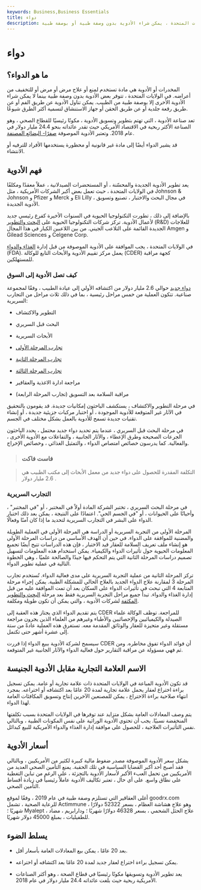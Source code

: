 ```yaml
---
keywords: Business,Business Essentials
title: دواء
description: الدواء هو مادة تُستخدم للوقاية من مرض أو اعتلال أو لعلاجه أو للتخفيف من أعراضه. في الولايات المتحدة ، يمكن شراء الأدوية بدون وصفة طبية أو بوصفة طبية.
---
```


# دواء
## ما هو الدواء؟

المخدرات أو الأدوية هي مادة تستخدم لمنع أو علاج مرض أو مرض أو للتخفيف من أعراضه. في الولايات المتحدة ، تتوفر بعض الأدوية بدون وصفة طبية بينما لا يمكن شراء الأدوية الأخرى إلا بوصفة طبية من الطبيب. يمكن تناول الأدوية عن طريق الفم أو عن طريق رقعة جلدية أو عن طريق الحقن أو جهاز الاستنشاق لتسمية أكثر الطرق شيوعًا.

تعد صناعة الأدوية ، التي تهتم بتطوير وتسويق الأدوية ، مكونًا رئيسيًا للقطاع الصحي ، وهو الصناعة الأكثر ربحية في الاقتصاد الأمريكي حيث تقدر عائداته بنحو 24.4 مليار دولار في عام 2018. وتعتبر الأدوية الموصوفة [صفرًا- البضائع المصنفة](/zero-rated-goods).

قد يشير الدواء أيضًا إلى مادة غير قانونية أو محظورة يستخدمها الأفراد للترفيه أو الانتشاء.

## فهم الأدوية

يعد تطوير الأدوية الجديدة والمحسّنة ، أو المستحضرات الصيدلانية ، عملاً معقدًا ومكلفًا في الولايات المتحدة ، حيث تعمل بعض أكبر الشركات الأمريكية ، مثل Johnson & Johnson و Pfizer و Merck و Eli Lilly ، في مجال البحث والاختبار ، تصنيع وتسويق الأدوية الجديدة.

بالإضافة إلى ذلك ، تطورت التكنولوجيا الحيوية في السنوات الأخيرة كفرع رئيسي جديد لأعمال الأدوية. تركز شركات التكنولوجيا الحيوية على [البحث والتطوير](/new-indications) (R&D) للعلاجات الجديدة القائمة على التلاعب الجيني. من بين اللاعبين الكبار في هذا المجال Amgen و Gilead Sciences و Celgene Corp.

في الولايات المتحدة ، يجب الموافقة على الأدوية الموصوفة من قبل إدارة [الغذاء والدواء](/fda) (FDA). يعمل مركز تقييم الأدوية والأبحاث التابع للوكالة (CDER) كجهة مراقبة للمستهلكين.

### كيف تصل الأدوية إلى السوق

[دواء جديد](/new-indications) حوالي 2.6 مليار دولار من اكتشافه الأولي إلى عيادة الطبيب ، وفقًا لمجموعة صناعية. تتكون العملية من خمس مراحل رئيسية ، بما في ذلك ثلاث مراحل من التجارب السريرية:

- التطوير والاكتشاف

- البحث قبل السريري

- الأبحاث السريرية

- [تجارب المرحلة الأولى](/clinical-trials)

- [تجارب المرحلة الثانية](/clinical-trials)

- [تجارب المرحلة الثالثة](/clinical-trials)

- مراجعة ادارة الاغذية والعقاقير

- مراقبة السلامة بعد التسويق (تجارب المرحلة الرابعة)

في مرحلة التطوير والاكتشاف ، يستكشف الباحثون إمكانيات جديدة. قد يقومون بالتحقيق في الآثار غير المتوقعة للأدوية الموجودة ، أو اختبار مركبات جزيئية جديدة ، أو إنشاء تقنيات جديدة تسمح للأدوية بالعمل بشكل مختلف في الجسم.

في مرحلة البحث قبل السريري ، عندما يتم تحديد دواء جديد محتمل ، يحدد الباحثون الجرعات الصحيحة وطرق الإعطاء ، والآثار الجانبية ، والتفاعلات مع الأدوية الأخرى ، والفعالية. كما يدرسون خصائص امتصاص الدواء ، والتمثيل الغذائي ، وخصائص الإخراج.

> ### فاست فاكت

> التكلفة المقدرة للحصول على دواء جديد من معمل الأبحاث إلى مكتب الطبيب هي 2.6 مليار دولار .

>

### التجارب السريرية

في مرحلة البحث السريري ، تختبر الشركة المادة أولاً في المختبر ، أو "في المختبر" ، وأحيانًا على الحيوانات ، أو "في الجسم الحي". اعتمادًا على النتيجة ، يمكن بعد ذلك اختبار الدواء على البشر في التجارب السريرية لتحديد ما إذا كان آمنًا وفعالًا.

المرحلة الأولى من التجربة السريرية أو الدراسة هي المرحلة الأولى في العملية الطويلة والمضنية للموافقة على الدواء. في حين أن الهدف الأساسي من دراسات المرحلة الأولى هو إنشاء ملف تعريف السلامة للعقار قيد الاختبار ، فإن هذه الدراسات تتيح أيضًا تجميع المعلومات الحيوية حول تأثيرات الدواء والكيمياء. يمكن استخدام هذه المعلومات لتسهيل تصميم دراسات المرحلة الثانية التي يتم التحكم فيها جيدًا والصالحة علميًا ، وهي الخطوة التالية في عملية تطوير الدواء.

تركز المرحلة الثانية من عملية التجربة السريرية على مدى فعالية الدواء. تُستخدم تجارب المرحلة 3 لمقارنة علاج الدواء الجديد بالعلاج الحالي للمشكلة الطبية. يمكن إجراء مرحلة المتابعة 4 التي تبحث في تأثيرات الدواء على السكان بعد أن تمت الموافقة عليه من قبل إدارة الغذاء والدواء. تبدأ جميع مراحل التجربة السريرية فقط بعد مرحلة [البحث والتطوير المكثفة](/randd) لشركات الأدوية ، والتي يمكن أن تكون طويلة ومكلفة.

يتم تقديم الدواء الذي يجتاز هذه العقبة إلى CDER للمراجعة. توظف الوكالة علماء الصيدلة والكيميائيين والإحصائيين والأطباء وغيرهم من العلماء الذين يجرون مراجعة مستقلة وغير متحيزة للعقار والوثائق المقدمة معه. تستغرق هذه العملية عادةً من ستة إلى عشرة أشهر حتى تكتمل.

سيسمح لشركة الأدوية ببيع الدواء إذا قررت CDER أن فوائد الدواء تفوق مخاطره. ومن ثم فهي مسؤولة عن مراقبة التقارير حول فعالية الدواء والآثار الجانبية غير المتوقعة.

## الاسم العلامة التجارية مقابل الأدوية الجنيسة

قد تكون الأدوية المباعة في الولايات المتحدة ذات علامة تجارية أو عامة. يمكن تسجيل براءة اختراع لعقار يحمل علامة تجارية لمدة 20 عامًا بعد اكتشافه أو اختراعه. بمجرد انتهاء صلاحية براءة الاختراع ، يمكن للمصنعين الآخرين إنتاج وتسويق المكافئات العامة لهذا الدواء.

يتم وصف المعادلات العامة بشكل متزايد عند توفرها في الولايات المتحدة بسبب تكلفتها المنخفضة نسبيًا. يجب أن تحتوي الأدوية الوراثية على نفس المكونات الطبية ، وبالتالي نفس التأثيرات العلاجية ، للحصول على موافقة إدارة الغذاء والدواء الأمريكية للبيع كبدائل.

## أسعار الأدوية

يشكل سعر الأدوية الموصوفة مصدر ضغوط مالية كبيرة لكثير من الأمريكيين ، وبالتالي فقد أصبح أحد أكبر القضايا السياسية في تلك الحقبة. يمنع التأمين الصحي العديد من الأمريكيين من تحمل العبء الأكبر لأسعار الأدوية بالتجزئة ، على الرغم من تباين التغطية على نطاق واسع. على أي حال ، تعتبر تكاليف الأدوية عاملاً رئيسياً في زيادة أقساط التأمين الصحي.

أغلى العقاقير التي تستلزم وصفة طبية في عام 2019 ، وفقًا لموقع goodrx.com للرعاية الصحية ، تشمل Actimmune ، وهو علاج هشاشة العظام ، بسعر 52322 دولارًا شهريًا ؛ Myalept ، علاج الحثل الشحمي ، بسعر 46328 دولارًا شهريًا ؛ ودارابريم ، مضاد للطفيليات ، بمبلغ 45000 دولار شهريًا.

## يسلط الضوء

- بعد 20 عامًا ، يمكن بيع المعادلات العامة بأسعار أقل.

- يمكن تسجيل براءة اختراع لعقار جديد لمدة 20 عامًا بعد اكتشافه أو اختراعه.

- يعد تطوير الأدوية وتسويقها مكونًا رئيسيًا في قطاع الصحة ، وهو أكثر الصناعات الأمريكية ربحية حيث بلغت عائداته 24.4 مليار دولار في عام 2018.

